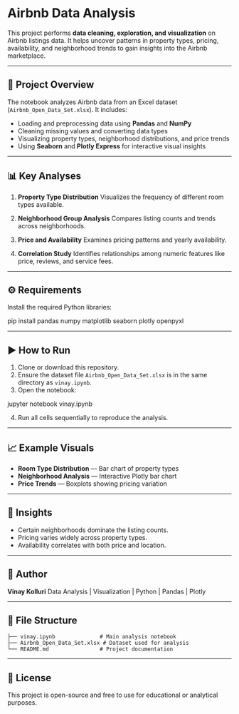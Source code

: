 # Airbnb Data Analysis

This project performs **data cleaning, exploration, and visualization** on Airbnb listings data. It helps uncover patterns in property types, pricing, availability, and neighborhood trends to gain insights into the Airbnb marketplace.

---

## 🧩 Project Overview

The notebook analyzes Airbnb data from an Excel dataset (`Airbnb_Open_Data_Set.xlsx`). It includes:

* Loading and preprocessing data using **Pandas** and **NumPy**
* Cleaning missing values and converting data types
* Visualizing property types, neighborhood distributions, and price trends
* Using **Seaborn** and **Plotly Express** for interactive visual insights

---

## 📊 Key Analyses

1. **Property Type Distribution**
   Visualizes the frequency of different room types available.

2. **Neighborhood Group Analysis**
   Compares listing counts and trends across neighborhoods.

3. **Price and Availability**
   Examines pricing patterns and yearly availability.

4. **Correlation Study**
   Identifies relationships among numeric features like price, reviews, and service fees.

---

## ⚙️ Requirements

Install the required Python libraries:


pip install pandas numpy matplotlib seaborn plotly openpyxl


---

## ▶️ How to Run

1. Clone or download this repository.
2. Ensure the dataset file `Airbnb_Open_Data_Set.xlsx` is in the same directory as `vinay.ipynb`.
3. Open the notebook:


jupyter notebook vinay.ipynb


4. Run all cells sequentially to reproduce the analysis.

---

## 📈 Example Visuals

* **Room Type Distribution** — Bar chart of property types
* **Neighborhood Analysis** — Interactive Plotly bar chart
* **Price Trends** — Boxplots showing pricing variation

---

## 🧠 Insights

* Certain neighborhoods dominate the listing counts.
* Pricing varies widely across property types.
* Availability correlates with both price and location.

---

## 📝 Author

**Vinay Kolluri**
Data Analysis | Visualization | Python | Pandas | Plotly

---

## 📂 File Structure

```
├── vinay.ipynb              # Main analysis notebook
├── Airbnb_Open_Data_Set.xlsx # Dataset used for analysis
└── README.md                # Project documentation
```

---

## 🧾 License

This project is open-source and free to use for educational or analytical purposes.
